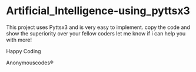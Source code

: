 # Artificial_Intelligence-using_pyttsx3
This project uses Pyttsx3 and is very easy to implement. 
copy the code and show the superiority over your fellow coders
let me know if i can help you with more!

Happy Coding 


Anonymouscodes®
